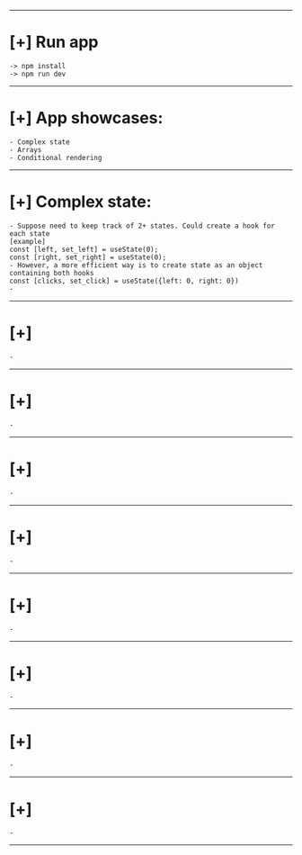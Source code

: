 ---------------------------------------------------------------------------------------------------
[+] Run app
===================================================================================================
    -> npm install
    -> npm run dev
---------------------------------------------------------------------------------------------------
[+] App showcases:
===================================================================================================
    - Complex state
    - Arrays
    - Conditional rendering
---------------------------------------------------------------------------------------------------
[+] Complex state:
===================================================================================================
    - Suppose need to keep track of 2+ states. Could create a hook for each state
    [example]
    const [left, set_left] = useState(0);
    const [right, set_right] = useState(0);
    - However, a more efficient way is to create state as an object containing both hooks
    const [clicks, set_click] = useState({left: 0, right: 0})
    - 
---------------------------------------------------------------------------------------------------
[+]
===================================================================================================
    -
---------------------------------------------------------------------------------------------------
[+]
===================================================================================================
    -
---------------------------------------------------------------------------------------------------
[+]
===================================================================================================
    -
---------------------------------------------------------------------------------------------------
[+]
===================================================================================================
    -
---------------------------------------------------------------------------------------------------
[+]
===================================================================================================
    -
---------------------------------------------------------------------------------------------------
[+]
===================================================================================================
    -
---------------------------------------------------------------------------------------------------
[+]
===================================================================================================
    -
---------------------------------------------------------------------------------------------------
[+]
===================================================================================================
    -
---------------------------------------------------------------------------------------------------
